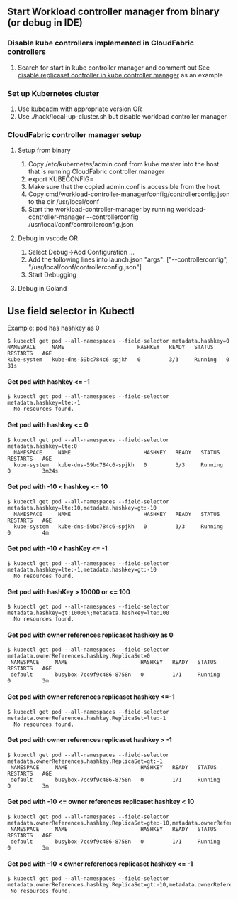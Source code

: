 ## Start Workload controller manager from binary (or debug in IDE)

### Disable kube controllers implemented in CloudFabric controllers
1. Search for start<Controller> in kube controller manager and comment out
See [disable replicaset controller in kube controller manager](https://github.com/futurewei-cloud/kubernetes/commit/713feb7b9ab6fa52532f908b65d58f819cd56a22) as an example

### Set up Kubernetes cluster
1. Use kubeadm with appropriate version OR
1. Use ./hack/local-up-cluster.sh but disable workload controller manager

### CloudFabric controller manager setup
1. Setup from binary
    1. Copy /etc/kubernetes/admin.conf from kube master into the host that is running CloudFabric controller manager
    1. export KUBECONFIG=<absolution path to admin.conf>
    1. Make sure that the copied admin.conf is accessible from the host
    1. Copy cmd/workload-controller-manager/config/controllerconfig.json to the dir /usr/local/conf
    1. Start the workload-controller-manager by running workload-controller-manager --controllerconfig /usr/local/conf/controllerconfig.json

1. Debug in vscode OR
    1. Select Debug->Add Configuration ...
    1. Add the following lines into launch.json
           "args": ["--controllerconfig", "/usr/local/conf/controllerconfig.json"]
    1. Start Debugging

1. Debug in Goland

## Use field selector in Kubectl
Example: pod has hashkey as 0
```
$ kubectl get pod --all-namespaces --field-selector metadata.hashkey=0
NAMESPACE     NAME                       HASHKEY   READY   STATUS    RESTARTS   AGE
kube-system   kube-dns-59bc784c6-spjkh   0         3/3     Running   0          31s
```
#### Get pod with hashkey <= -1
```
$ kubectl get pod --all-namespaces --field-selector metadata.hashkey=lte:-1
  No resources found.
```
#### Get pod with hashkey <= 0
```
$ kubectl get pod --all-namespaces --field-selector metadata.hashkey=lte:0
  NAMESPACE     NAME                       HASHKEY   READY   STATUS    RESTARTS   AGE
  kube-system   kube-dns-59bc784c6-spjkh   0         3/3     Running   0          3m24s
```

#### Get pod with -10 < hashkey <= 10 
```
$ kubectl get pod --all-namespaces --field-selector metadata.hashkey=lte:10,metadata.hashkey=gt:-10
  NAMESPACE     NAME                       HASHKEY   READY   STATUS    RESTARTS   AGE
  kube-system   kube-dns-59bc784c6-spjkh   0         3/3     Running   0          4m
```

#### Get pod with -10 < hashKey <= -1
```  
$ kubectl get pod --all-namespaces --field-selector metadata.hashkey=lte:-1,metadata.hashkey=gt:-10
  No resources found.
```

#### Get pod with hashKey > 10000  or <= 100
```  
$ kubectl get pod --all-namespaces --field-selector metadata.hashkey=gt:10000\;metadata.hashkey=lte:100
  No resources found.
```

#### Get pod with owner references replicaset hashkey as 0
```  
$ kubectl get pod --all-namespaces --field-selector metadata.ownerReferences.hashkey.ReplicaSet=0
 NAMESPACE     NAME                       HASHKEY   READY   STATUS              RESTARTS   AGE
 default       busybox-7cc9f9c486-8758n   0         1/1     Running             0          3m
```

#### Get pod with owner references replicaset hashkey <=-1
```  
$ kubectl get pod --all-namespaces --field-selector metadata.ownerReferences.hashkey.ReplicaSet=lte:-1
  No resources found.
```

#### Get pod with owner references replicaset hashkey > -1
```  
$ kubectl get pod --all-namespaces --field-selector metadata.ownerReferences.hashkey.ReplicaSet=gt:-1
 NAMESPACE     NAME                       HASHKEY   READY   STATUS              RESTARTS   AGE
 default       busybox-7cc9f9c486-8758n   0         1/1     Running             0          3m
```

#### Get pod with -10 <= owner references replicaset  hashkey < 10 
```  
$ kubectl get pod --all-namespaces --field-selector metadata.ownerReferences.hashkey.ReplicaSet=gte:-10,metadata.ownerReferences.hashkey.ReplicaSet=lt:10
 NAMESPACE     NAME                       HASHKEY   READY   STATUS              RESTARTS   AGE
 default       busybox-7cc9f9c486-8758n   0         1/1     Running             0          3m
```

#### Get pod with -10 < owner references replicaset  hashkey <= -1
```
$ kubectl get pod --all-namespaces --field-selector metadata.ownerReferences.hashkey.ReplicaSet=gt:-10,metadata.ownerReferences.hashkey.ReplicaSet=lte:-1
 No resources found.
```